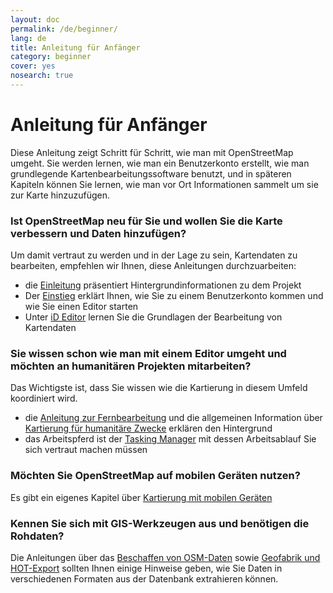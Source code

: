 ```yaml
---
layout: doc
permalink: /de/beginner/
lang: de
title: Anleitung für Anfänger
category: beginner
cover: yes
nosearch: true
---
```


Anleitung für Anfänger
================


Diese Anleitung zeigt Schritt für Schritt, wie man mit OpenStreetMap umgeht. Sie werden lernen,
wie man ein Benutzerkonto erstellt, wie man grundlegende Kartenbearbeitungssoftware benutzt, und in späteren Kapiteln können Sie lernen, wie man vor Ort
Informationen sammelt um sie zur Karte hinzuzufügen. 

### Ist OpenStreetMap neu für Sie und wollen Sie die Karte verbessern und Daten hinzufügen?

Um damit vertraut zu werden und in der Lage zu sein, Kartendaten zu bearbeiten, empfehlen wir Ihnen, diese Anleitungen durchzuarbeiten:
 - die [Einleitung](/de/beginner/introduction/) präsentiert Hintergrundinformationen zu dem Projekt
 - Der [Einstieg](/de/beginner/start-osm/) erklärt Ihnen, wie Sie zu einem Benutzerkonto kommen und wie Sie einen Editor starten
 - Unter [iD Editor](/de/beginner/id-editor) lernen Sie die Grundlagen der Bearbeitung von Kartendaten


### Sie wissen schon wie man mit einem Editor umgeht und möchten an humanitären Projekten mitarbeiten?

Das Wichtigste ist, dass Sie wissen wie die Kartierung in diesem Umfeld koordiniert wird.
 - die [Anleitung zur Fernbearbeitung](/de/coordination/HOT-Remote-Response-Guide/) und die allgemeinen Information über [Kartierung für humanitäre Zwecke](/de/coordination/humanitarian/) erklären den Hintergrund
 - das Arbeitspferd ist der [Tasking Manager](/de/coordination/tasking-manager3/) mit dessen Arbeitsablauf Sie sich vertraut machen müssen

### Möchten Sie OpenStreetMap auf mobilen Geräten nutzen?

Es gibt ein eigenes Kapitel über [Kartierung mit mobilen Geräten](/de/mobile-mapping)


### Kennen Sie sich mit GIS-Werkzeugen aus und benötigen die Rohdaten?

Die Anleitungen über das [Beschaffen von OSM-Daten](/de/osm-data/getting-data) sowie [Geofabrik und HOT-Export](/de/osm-data/geofabrik-and-hot-export) sollten Ihnen einige Hinweise geben, wie Sie Daten in verschiedenen Formaten aus der Datenbank extrahieren können.
